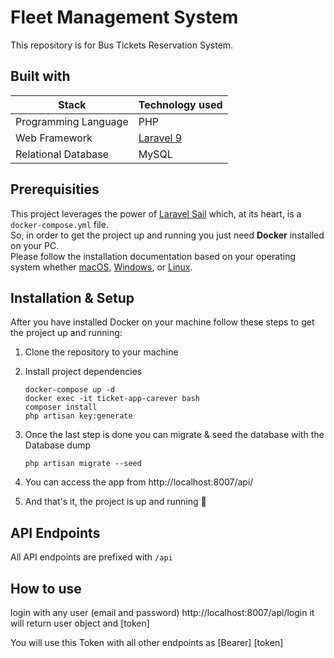 # Fleet Management System

This repository is for Bus Tickets Reservation System.  

## Built with

Stack | Technology used
----- | ---------------
Programming Language | PHP
Web Framework | [Laravel 9](https://laravel.com/docs/9.x)
Relational Database | MySQL

## Prerequisities

This project leverages the power of [Laravel Sail](https://laravel.com/docs/8.x/sail) which, at its heart, is a `docker-compose.yml` file.  
So, in order to get the project up and running you just need **Docker** installed on your PC.  
Please follow the installation documentation based on your operating system whether [macOS](https://laravel.com/docs/8.x/installation#getting-started-on-macos), [Windows](https://laravel.com/docs/8.x/installation#getting-started-on-windows), or [Linux](https://laravel.com/docs/8.x/installation#getting-started-on-linux).  

## Installation & Setup

After you have installed Docker on your machine follow these steps to get the project up and running:  
1. Clone the repository to your machine 

2. Install project dependencies
    ```
    docker-compose up -d
    docker exec -it ticket-app-carever bash
    composer install
    php artisan key:generate 
    ```

3. Once the last step is done you can migrate & seed the database with the Database dump
    ```
    php artisan migrate --seed
    ```

4. You can access the app from http://localhost:8007/api/
    
5. And that's it, the project is up and running :rocket:

## API Endpoints

All API endpoints are prefixed with `/api`

## How to use

login with any user (email and password) http://localhost:8007/api/login it will return user object and [token]

You will use this Token with all other endpoints as [Bearer] [token]
